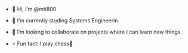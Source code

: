 - 👋 Hi, I’m @mti800
- 🌱 I’m currently studing Systems Engineerin
- 💞️ I’m looking to collaborate on projects where I can learn new things.

- ⚡ Fun fact: I play chess🎱

<!---
mti800/mti800 is a ✨ special ✨ repository because its `README.md` (this file) appears on your GitHub profile.
You can click the Preview link to take a look at your changes.
--->
